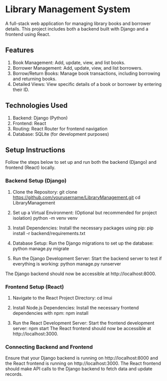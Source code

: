 # Library Management System
A full-stack web application for managing library books and borrower details. This project includes both a backend built with Django and a frontend using React.

## Features
1. Book Management: Add, update, view, and list books.
2. Borrower Management: Add, update, view, and list borrowers.
3. Borrow/Return Books: Manage book transactions, including borrowing and returning books.
4. Detailed Views: View specific details of a book or borrower by entering their ID.
   
## Technologies Used
1. Backend: Django (Python)
2. Frontend: React
3. Routing: React Router for frontend navigation
4. Database: SQLite (for development purposes)

## Setup Instructions
Follow the steps below to set up and run both the backend (Django) and frontend (React) locally.

### Backend Setup (Django)
1) Clone the Repository:
  git clone https://github.com/yourusername/LibraryManagement.git
  cd LibraryManagement

2) Set up a Virtual Environment: (Optional but recommended for project isolation)
  python -m venv venv

3) Install Dependencies: Install the necessary packages using pip:
  pip install -r backend/requirements.txt

4) Database Setup: Run the Django migrations to set up the database:
  python manage.py migrate

5) Run the Django Development Server: Start the backend server to test if everything is working:
  python manage.py runserver

The Django backend should now be accessible at http://localhost:8000.

### Frontend Setup (React)
   
1) Navigate to the React Project Directory:
  cd lmui

2) Install Node.js Dependencies: Install the necessary frontend dependencies with npm:
  npm install

3) Run the React Development Server: Start the frontend development server:
  npm start
The React frontend should now be accessible at http://localhost:3000.

### Connecting Backend and Frontend
Ensure that your Django backend is running on http://localhost:8000 and the React frontend is running on http://localhost:3000.
The React frontend should make API calls to the Django backend to fetch data and update records.

